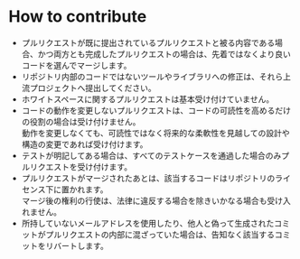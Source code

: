 # How to contribute

- プルリクエストが既に提出されているプルリクエストと被る内容である場合、かつ両方とも完成したプルリクエストの場合は、先着ではなくより良いコードを選んでマージします。
- リポジトリ内部のコードではないツールやライブラリへの修正は、それら上流プロジェクトへ提出してください。
- ホワイトスペースに関するプルリクエストは基本受け付けていません。
- コードの動作を変更しないプルリクエストは、コードの可読性を高めるだけの役割の場合は受け付けません。  
  動作を変更しなくても、可読性ではなく将来的な柔軟性を見越しての設計や構造の変更であれば受け付けます。
- テストが明記してある場合は、すべてのテストケースを通過した場合のみプルリクエストを受け付けます。
- プルリクエストがマージされたあとは、該当するコードはリポジトリのライセンス下に置かれます。  
  マージ後の権利の行使は、法律に違反する場合を除きいかなる場合も受け入れません。
- 所持していないメールアドレスを使用したり、他人と偽って生成されたコミットがプルリクエストの内部に混ざっていた場合は、告知なく該当するコミットをリバートします。
